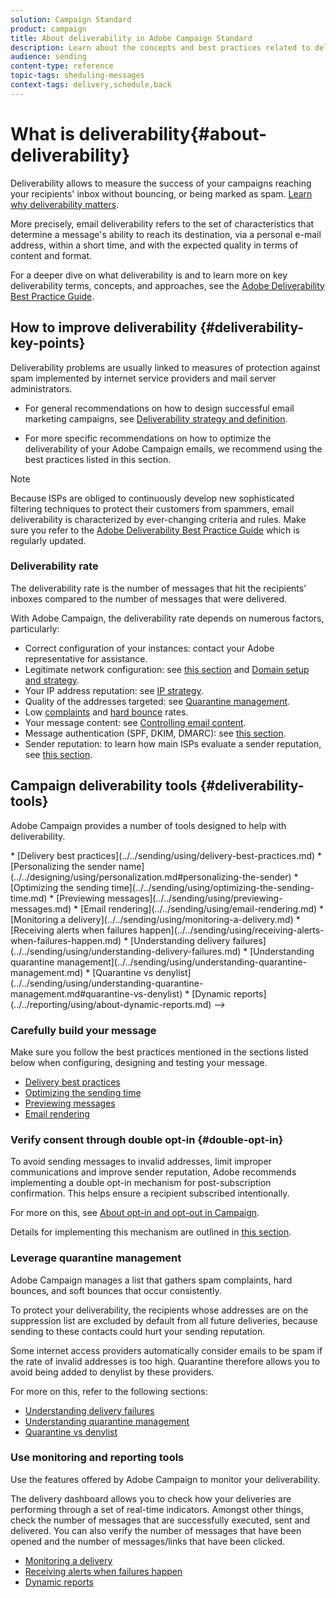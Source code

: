 ```yaml
---
solution: Campaign Standard
product: campaign
title: About deliverability in Adobe Campaign Standard
description: Learn about the concepts and best practices related to deliverability as well as the tools offered by Adobe Campaign Standard to optimize sending your deliveries.
audience: sending
content-type: reference
topic-tags: sheduling-messages
context-tags: delivery,schedule,back
---
```


# What is deliverability{#about-deliverability}

Deliverability allows to measure the success of your campaigns reaching your recipients' inbox without bouncing, or being marked as spam. [Learn why deliverability matters](https://experienceleague.adobe.com/docs/deliverability-learn/deliverability-best-practice-guide/deliverability-strategy-and-definition.html#why-deliverability-matters).

More precisely, email deliverability refers to the set of characteristics that determine a message's ability to reach its destination, via a personal e-mail address, within a short time, and with the expected quality in terms of content and format. <!--These characteristics fall into four main categories: data quality, message and content, sending infrastructure, and reputation. Together, they form the foundation of a successful email deliverability program.-->

For a deeper dive on what deliverability is and to learn more on key deliverability terms, concepts, and approaches, see the [Adobe Deliverability Best Practice Guide](https://experienceleague.adobe.com/docs/deliverability-learn/deliverability-best-practice-guide/introduction.html).

## How to improve deliverability {#deliverability-key-points}

Deliverability problems are usually linked to measures of protection against spam implemented by internet service providers and mail server administrators.

* For general recommendations on how to design successful email marketing campaigns, see [Deliverability strategy and definition](https://experienceleague.adobe.com/docs/deliverability-learn/deliverability-best-practice-guide/deliverability-strategy-and-definition.html).

* For more specific recommendations on how to optimize the deliverability of your Adobe Campaign emails, we recommend using the best practices listed in this section.

<!--Here is a list of the key points to check to ensure good deliverability.-->

>[!NOTE]
>
>Because ISPs are obliged to continuously develop new sophisticated filtering techniques to protect their customers from spammers, email deliverability is characterized by ever-changing criteria and rules. Make sure you refer to the [Adobe Deliverability Best Practice Guide](https://experienceleague.adobe.com/docs/deliverability-learn/deliverability-best-practice-guide/introduction.html) which is regularly updated.

### Deliverability rate

The deliverability rate is the number of messages that hit the recipients’ inboxes compared to the number of messages that were delivered.

With Adobe Campaign, the deliverability rate depends on numerous factors, particularly:

* Correct configuration of your instances: contact your Adobe representative for assistance.
* Legitimate network configuration: see [this section](../../sending/using/optimize-delivery.md#network-config) and [Domain setup and strategy](https://experienceleague.adobe.com/docs/deliverability-learn/deliverability-best-practice-guide/transition-process/infrastructure.html#domain-setup-and-strategy).
* Your IP address reputation: see [IP strategy](https://experienceleague.adobe.com/docs/deliverability-learn/deliverability-best-practice-guide/transition-process/infrastructure.html#ip-strategy).
* Quality of the addresses targeted: see [Quarantine management](../../sending/using/optimize-delivery.md#quarantine-management).
* Low [complaints](https://experienceleague.adobe.com/docs/deliverability-learn/deliverability-best-practice-guide/metrics-for-deliverability/complaints.html) and [hard bounce](https://experienceleague.adobe.com/docs/deliverability-learn/deliverability-best-practice-guide/metrics-for-deliverability/bounces.html#hard-bounces) rates.
* Your message content: see [Controlling email content](../../sending/using/control-email-content.md).
* Message authentication (SPF, DKIM, DMARC): see [this section](https://experienceleague.adobe.com/docs/deliverability-learn/deliverability-best-practice-guide/transition-process/infrastructure.html#authentication).
* Sender reputation: to learn how main ISPs evaluate a sender reputation, see [this section](https://experienceleague.adobe.com/docs/deliverability-learn/deliverability-best-practice-guide/internet-service-provider-specifics/overview.html).


## Campaign deliverability tools {#deliverability-tools}

Adobe Campaign provides a number of tools designed to help with deliverability.
<!-->
* [Delivery best practices](../../sending/using/delivery-best-practices.md)
* [Personalizing the sender name](../../designing/using/personalization.md#personalizing-the-sender)
* [Optimizing the sending time](../../sending/using/optimizing-the-sending-time.md)
* [Previewing messages](../../sending/using/previewing-messages.md)
* [Email rendering](../../sending/using/email-rendering.md)
* [Monitoring a delivery](../../sending/using/monitoring-a-delivery.md)
* [Receiving alerts when failures happen](../../sending/using/receiving-alerts-when-failures-happen.md)
* [Understanding delivery failures](../../sending/using/understanding-delivery-failures.md)
* [Understanding quarantine management](../../sending/using/understanding-quarantine-management.md)
* [Quarantine vs denylist](../../sending/using/understanding-quarantine-management.md#quarantine-vs-denylist)
* [Dynamic reports](../../reporting/using/about-dynamic-reports.md)
-->

### Carefully build your message

Make sure you follow the best practices mentioned in the sections listed below when configuring, designing and testing your message.

* [Delivery best practices](../../sending/using/delivery-best-practices.md)
* [Optimizing the sending time](../../sending/using/optimizing-the-sending-time.md)
* [Previewing messages](../../sending/using/previewing-messages.md)
* [Email rendering](../../sending/using/email-rendering.md)

### Verify consent through double opt-in {#double-opt-in}

To avoid sending messages to invalid addresses, limit improper communications and improve sender reputation, Adobe recommends implementing a double opt-in mechanism for post-subscription confirmation. This helps ensure a recipient subscribed intentionally.

For more on this, see [About opt-in and opt-out in Campaign](../../audiences/using/about-opt-in-and-opt-out-in-campaign.md).

Details for implementing this mechanism are outlined in [this section](../../audiences/using/about-opt-in-and-opt-out-in-campaign.md).

### Leverage quarantine management

Adobe Campaign manages a list that gathers spam complaints, hard bounces, and soft bounces that occur consistently.

To protect your deliverability, the recipients whose addresses are on the suppression list are excluded by default from all future deliveries, because sending to these contacts could hurt your sending reputation.

Some internet access providers automatically consider emails to be spam if the rate of invalid addresses is too high. Quarantine therefore allows you to avoid being added to denylist by these providers.

For more on this, refer to the following sections:

* [Understanding delivery failures](../../sending/using/understanding-delivery-failures.md)
* [Understanding quarantine management](../../sending/using/understanding-quarantine-management.md)
* [Quarantine vs denylist](../../sending/using/understanding-quarantine-management.md#quarantine-vs-denylist)

### Use monitoring and reporting tools

Use the features offered by Adobe Campaign to monitor your deliverability.

The delivery dashboard allows you to check how your deliveries are performing through a set of real-time indicators. Amongst other things, check the number of messages that are successfully executed, sent and delivered. You can also verify the number of messages that have been opened and the number of messages/links that have been clicked.

* [Monitoring a delivery](../../sending/using/monitoring-a-delivery.md)
* [Receiving alerts when failures happen](../../sending/using/receiving-alerts-when-failures-happen.md)
* [Dynamic reports](../../reporting/using/about-dynamic-reports.md)

<!--## General recommendations

NOT SURE TO KEEP

Here are a few additional recommendations when it comes to deliverability.

### Send to valid addresses {#valid-addresses}

Spammers often use address generators based on lists of frequent names and first names; in addition, they rarely process technical notifications sent back by mail servers. A high rate of invalid addresses is often interpreted as a sign of spam.

Double opt-in mechanisms and effective handling of technical bounce messages make it possible to avoid this.

### Reduce complaint rate {#reduce-complaint-rate}

ISPs usually have a prominent means of reporting a received message as spam. This makes it possible to identify unreliable sources. By rapidly honoring opt-out requests, making regular use of a given list, verifying consent through a double opt-in system, and implementing feedback loops, you can reduce complaint rates.

<!--Sending to honeypot addresses {#honeypot-addresses}
ISPs and other organizations (refer to https://www.projecthoneypot.org/) make use of mailboxes that do not correspond to physical persons but are created simply to trick spammers. These so-called "honey pot" addresses are published on the Web in order to be collected by spambots and thus catch illegitimate senders. The use of a double opt-in mechanism precludes this sort of address being added to a list. When using a third-party list, you must be sure of the methods employed by its maintainer.-->

<!--## Sending on a regular basis {#regular-deliveries}

Spammers make programmed deliveries to maintain their reputation over time. They sometimes need to adapt their marketing plan to meet the best practices imposed by the ISPs and so, after a peak in reputation (ramp-up), they configure regular deliveries.-->
